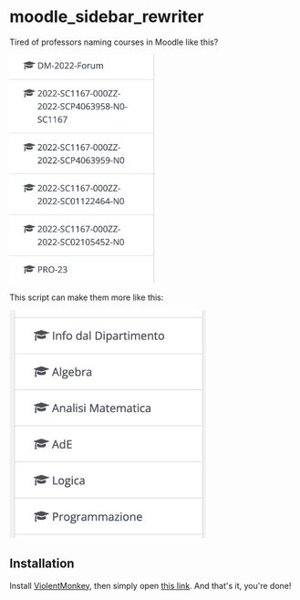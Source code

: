 # moodle_sidebar_rewriter

Tired of professors naming courses in Moodle like this?

<img src="from.png" height="400px">

This script can make them more like this:

<img src="to.png" height="400px">


## Installation

Install [ViolentMonkey](https://violentmonkey.github.io/get-it/), then simply open [this link](https://raw.githubusercontent.com/esposm03/moodle_sidebar_rewriter/main/script.user.js). And that's it, you're done!